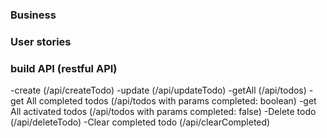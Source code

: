 ### Business

### User stories


### build API (restful API)
-create (/api/createTodo)
-update (/api/updateTodo)
-getAll (/api/todos)
-get All completed todos (/api/todos with params completed: boolean)
-get All activated todos (/api/todos with params completed: false)
-Delete todo (/api/deleteTodo)
-Clear completed todo (/api/clearCompleted)